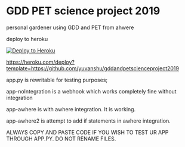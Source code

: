 # GDD PET science project 2019

personal gardener using GDD and PET from ahwere

deploy to heroku 

[![Deploy to Heroku](https://www.herokucdn.com/deploy/button.svg)](https://heroku.com/deploy)

https://heroku.com/deploy?template=https://github.com/yuvanshu/gddandpetscienceproject2019


app.py is rewritable for testing purposes; 

app-noIntegration is a webhook which works completely fine without integration

app-awhere is with awhere integration. It is working.

app-awhere2 is attempt to add if statements in awhere integration.

ALWAYS COPY AND PASTE CODE IF YOU WISH TO TEST UR APP THROUGH APP.PY. DO NOT RENAME FILES.
